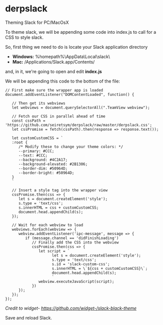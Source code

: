 # derpslack
Theming Slack for PC/MacOsX


To theme slack, we will be appending some code into index.js to call for a CSS to style slack.

So, first thing we need to do is locate your Slack application directory

- **Windows:** %homepath%\AppData\Local\slack\
- **Mac:** /Applications/Slack.app/Contents/

and, in it, we're going to open and edit **index.js**

We will be appending this code to the bottom of the file:

```
// First make sure the wrapper app is loaded
document.addEventListener("DOMContentLoaded", function() {

   // Then get its webviews
   let webviews = document.querySelectorAll(".TeamView webview");

   // Fetch our CSS in parallel ahead of time
   const cssPath = 'https://github.com/seiretsym/derpslack/raw/master/derpslack.css';
   let cssPromise = fetch(cssPath).then(response => response.text());

   let customCustomCSS = `
   :root {
      /* Modify these to change your theme colors: */
      --primary: #CCC;
      --text: #CCC;
      --background: #4C2A17;
      --background-elevated: #2B1306;
      --border-dim: #50964D;
      --border-bright: #50964D;
   }
   `

   // Insert a style tag into the wrapper view
   cssPromise.then(css => {
      let s = document.createElement('style');
      s.type = 'text/css';
      s.innerHTML = css + customCustomCSS;
      document.head.appendChild(s);
   });

   // Wait for each webview to load
   webviews.forEach(webview => {
      webview.addEventListener('ipc-message', message => {
         if (message.channel == 'didFinishLoading')
            // Finally add the CSS into the webview
            cssPromise.then(css => {
               let script = `
                     let s = document.createElement('style');
                     s.type = 'text/css';
                     s.id = 'slack-custom-css';
                     s.innerHTML = \`${css + customCustomCSS}\`;
                     document.head.appendChild(s);
                     `
               webview.executeJavaScript(script);
            })
      });
   });
});
```
*Credit to widget- https://github.com/widget-/slack-black-theme*

Save and reload Slack.
